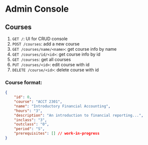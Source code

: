# Admin Console

## Courses

1. `GET /`:  UI for CRUD console
2. `POST /courses`: add a new course
3. `GET /courses/name/<name>`: get course info by name
4. `GET /courses/id/<id>`: get course info by id
5. `GET /courses`: get all courses
6. `PUT /courses/<id>`: edit course with id
7. `DELETE /course/<id>`: delete course with id

### Course format:

```json
{
    "id": 0, 
    "course": "ACCT 2301", 
    "name": "Introductory Financial Accounting", 
    "hours": "3", 
    "description": "An introduction to financial reporting...", 
    "inclass": "3", 
    "outclass": "0", 
    "period": "S", 
    "prerequisites": [] // work-in-progress
}
```